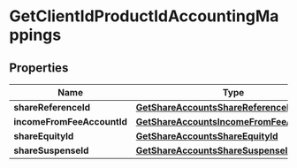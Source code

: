 
# GetClientIdProductIdAccountingMappings

## Properties
Name | Type | Description | Notes
------------ | ------------- | ------------- | -------------
**shareReferenceId** | [**GetShareAccountsShareReferenceId**](GetShareAccountsShareReferenceId.md) |  |  [optional]
**incomeFromFeeAccountId** | [**GetShareAccountsIncomeFromFeeAccountId**](GetShareAccountsIncomeFromFeeAccountId.md) |  |  [optional]
**shareEquityId** | [**GetShareAccountsShareEquityId**](GetShareAccountsShareEquityId.md) |  |  [optional]
**shareSuspenseId** | [**GetShareAccountsShareSuspenseId**](GetShareAccountsShareSuspenseId.md) |  |  [optional]




